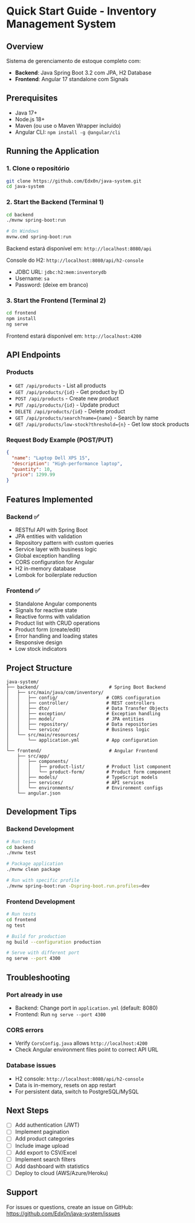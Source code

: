 # Quick Start Guide - Inventory Management System

## Overview
Sistema de gerenciamento de estoque completo com:
- **Backend**: Java Spring Boot 3.2 com JPA, H2 Database
- **Frontend**: Angular 17 standalone com Signals

## Prerequisites
- Java 17+
- Node.js 18+
- Maven (ou use o Maven Wrapper incluído)
- Angular CLI: `npm install -g @angular/cli`

## Running the Application

### 1. Clone o repositório

```bash
git clone https://github.com/Edx0n/java-system.git
cd java-system
```

### 2. Start the Backend (Terminal 1)

```bash
cd backend
./mvnw spring-boot:run

# On Windows
mvnw.cmd spring-boot:run
```

Backend estará disponível em: `http://localhost:8080/api`

Console do H2: `http://localhost:8080/api/h2-console`
- JDBC URL: `jdbc:h2:mem:inventorydb`
- Username: `sa`
- Password: (deixe em branco)

### 3. Start the Frontend (Terminal 2)

```bash
cd frontend
npm install
ng serve
```

Frontend estará disponível em: `http://localhost:4200`

## API Endpoints

### Products
- `GET /api/products` - List all products
- `GET /api/products/{id}` - Get product by ID
- `POST /api/products` - Create new product
- `PUT /api/products/{id}` - Update product
- `DELETE /api/products/{id}` - Delete product
- `GET /api/products/search?name={name}` - Search by name
- `GET /api/products/low-stock?threshold={n}` - Get low stock products

### Request Body Example (POST/PUT)
```json
{
  "name": "Laptop Dell XPS 15",
  "description": "High-performance laptop",
  "quantity": 10,
  "price": 1299.99
}
```

## Features Implemented

### Backend ✅
- RESTful API with Spring Boot
- JPA entities with validation
- Repository pattern with custom queries
- Service layer with business logic
- Global exception handling
- CORS configuration for Angular
- H2 in-memory database
- Lombok for boilerplate reduction

### Frontend ✅
- Standalone Angular components
- Signals for reactive state
- Reactive forms with validation
- Product list with CRUD operations
- Product form (create/edit)
- Error handling and loading states
- Responsive design
- Low stock indicators

## Project Structure

```
java-system/
├── backend/                          # Spring Boot Backend
│   ├── src/main/java/com/inventory/
│   │   ├── config/                  # CORS configuration
│   │   ├── controller/              # REST controllers
│   │   ├── dto/                     # Data Transfer Objects
│   │   ├── exception/               # Exception handling
│   │   ├── model/                   # JPA entities
│   │   ├── repository/              # Data repositories
│   │   └── service/                 # Business logic
│   └── src/main/resources/
│       └── application.yml          # App configuration
│
└── frontend/                         # Angular Frontend
    ├── src/app/
    │   ├── components/
    │   │   ├── product-list/        # Product list component
    │   │   └── product-form/        # Product form component
    │   ├── models/                  # TypeScript models
    │   ├── services/                # API services
    │   └── environments/            # Environment configs
    └── angular.json
```

## Development Tips

### Backend Development
```bash
# Run tests
cd backend
./mvnw test

# Package application
./mvnw clean package

# Run with specific profile
./mvnw spring-boot:run -Dspring-boot.run.profiles=dev
```

### Frontend Development
```bash
# Run tests
cd frontend
ng test

# Build for production
ng build --configuration production

# Serve with different port
ng serve --port 4300
```

## Troubleshooting

### Port already in use
- Backend: Change port in `application.yml` (default: 8080)
- Frontend: Run `ng serve --port 4300`

### CORS errors
- Verify `CorsConfig.java` allows `http://localhost:4200`
- Check Angular environment files point to correct API URL

### Database issues
- H2 console: `http://localhost:8080/api/h2-console`
- Data is in-memory, resets on app restart
- For persistent data, switch to PostgreSQL/MySQL

## Next Steps

- [ ] Add authentication (JWT)
- [ ] Implement pagination
- [ ] Add product categories
- [ ] Include image upload
- [ ] Add export to CSV/Excel
- [ ] Implement search filters
- [ ] Add dashboard with statistics
- [ ] Deploy to cloud (AWS/Azure/Heroku)

## Support

For issues or questions, create an issue on GitHub:
https://github.com/Edx0n/java-system/issues
